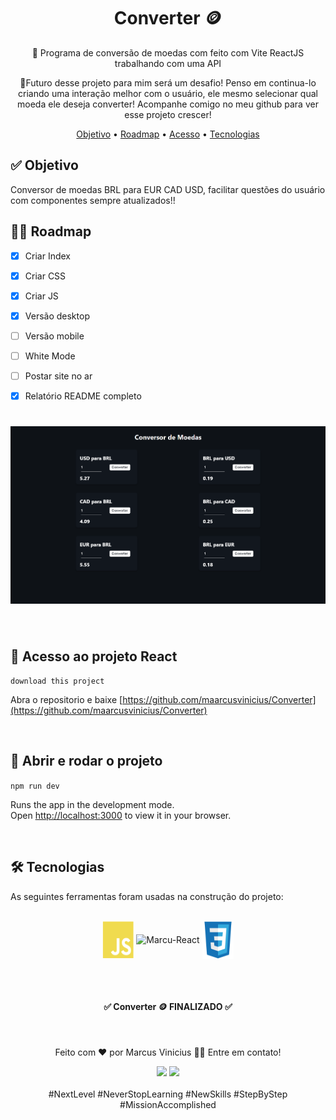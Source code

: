 <h1 align="center">Converter 🪙</h1>

<p align="center">🚀 Programa de conversão de moedas com feito com Vite ReactJS trabalhando com uma API</p>
<p align="center">🔮Futuro desse projeto para mim será um desafio! Penso em continua-lo criando uma interação melhor com o usuário, ele mesmo selecionar qual moeda ele deseja converter! Acompanhe comigo no meu github para ver esse projeto crescer!</p>

<p align="center">
 <a href="#objetivo">Objetivo</a> •
 <a href="#roadmap">Roadmap</a> • 
 <a href="#acesso">Acesso</a> • 
 <a href="#tecnologias">Tecnologias</a>
</p>

<h2 id="objetivo">✅ Objetivo </h2>

Conversor de moedas BRL para EUR CAD USD, facilitar questões do usuário com componentes sempre atualizados!!

<h2 id="roadmap">🐱‍🏍 Roadmap</h2>

  - [x] Criar Index

  - [x] Criar CSS

  - [x] Criar JS

  - [x] Versão desktop

  - [ ] Versão mobile

  - [ ] White Mode

  - [ ] Postar site no ar

  - [x] Relatório README completo

<h1 align="center">
    <img alt="NextLevelWeek" title="#NextLevelWeek" src="./src/assets/Screenshot.png">
</h1>

<br>

<h2 id="acesso">📁 Acesso ao projeto React</h2>

`download this project`

Abra o repositorio e baixe [https://github.com/maarcusvinicius/Converter](https://github.com/maarcusvinicius/Converter)

<br>

<h2>🎡 Abrir e rodar o projeto</h2>

`npm run dev`

Runs the app in the development mode.\
Open [http://localhost:3000](http://localhost:3000) to view it in your browser.

<br>

<h2 id="tecnologias"> 🛠 Tecnologias </h2>

As seguintes ferramentas foram usadas na construção do projeto:
<br><br>
<div align="center">
  <img align="center" alt="Marcu-Js" height="60" width="50" src="https://raw.githubusercontent.com/devicons/devicon/master/icons/javascript/javascript-plain.svg">
  <img align="center" alt="Marcu-React" height="60" width="50" src="https://cdn.jsdelivr.net/gh/devicons/devicon/icons/react/react-original.svg">
  <img align="center" alt="Marcu-CSS" height="60" width="50" src="https://raw.githubusercontent.com/devicons/devicon/master/icons/css3/css3-original.svg">


</div>


<br><br>
<h4 align="center"> 
	✅  Converter 🪙 FINALIZADO  ✅
</h4>
<br>
<p align="center">Feito com ❤️ por Marcus Vinicius 👋🏽 Entre em contato!</p>

<div align="center">  
  <a href = "mailto:marcus.editor77@gmail.com"><img src="https://img.shields.io/badge/-Gmail-%23333?style=for-the-badge&logo=gmail&logoColor=white" target="_blank"></a>
  <a href = "https://www.linkedin.com/in/marcus-vinicius-507718228/"><img src="https://img.shields.io/badge/-LinkedIn-%230077B5?style=for-the-badge&logo=linkedin&logoColor=white" target="_blank"></a>
</div>

<br>
<div align="center">  
#NextLevel
#NeverStopLearning
#NewSkills
#StepByStep
#MissionAccomplished
</div>
